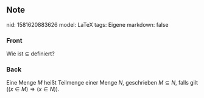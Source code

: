 ## Note
nid: 1581620883626
model: LaTeX
tags: Eigene
markdown: false

### Front
Wie ist $\subseteq$ definiert?

### Back
Eine Menge $M$ heißt Teilmenge einer Menge $N,$ geschrieben $M \subseteq N,$ falls gilt $((x \in M) \Longrightarrow(x \in N)) .$
